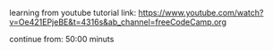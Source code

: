 learning from youtube tutorial
link: https://www.youtube.com/watch?v=Oe421EPjeBE&t=4316s&ab_channel=freeCodeCamp.org

continue from: 50:00 minuts
